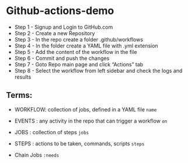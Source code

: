# Github-actions-demo
* Step 1 - Signup and Login to GitHub.com
* Step 2 - Create a new Repository
* Step 3 - In the repo create a folder .github/workflows
* Step 4 - In the folder create a YAML file with .yml extension
* Step 5 - Add the content of the workflow in the file
* Step 6 - Commit and push the changes
* Step 7 - Goto Repo main page and click “Actions” tab
* Step 8 - Select the workflow from left sidebar and check the logs and results

## Terms:
* WORKFLOW: collection of jobs, defined in a YAML file `name`

- EVENTS : any activity in the repo that can trigger a workflow `on`

- JOBS : collection of steps `jobs`
  
- STEPS : actions to be taken, commands, scripts `steps`
  
- Chain Jobs `:needs`